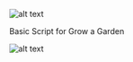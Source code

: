 ![alt text](https://i.ibb.co/WvLQ5RBZ/program.png)

Basic Script for Grow a Garden

![alt text](https://tr.rbxcdn.com/180DAY-9a8322b482ce62eb13fa0413309b3118/768/432/Image/Webp/noFilter)
